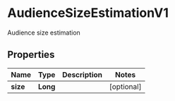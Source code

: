 

# AudienceSizeEstimationV1

Audience size estimation

## Properties

Name | Type | Description | Notes
------------ | ------------- | ------------- | -------------
**size** | **Long** |  |  [optional]



